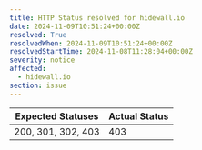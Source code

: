 ```yaml
---
title: HTTP Status resolved for hidewall.io
date: 2024-11-09T10:51:24+00:00Z
resolved: True
resolvedWhen: 2024-11-09T10:51:24+00:00Z
resolvedStartTime: 2024-11-08T11:28:04+00:00Z
severity: notice
affected:
  - hidewall.io
section: issue
---
```


| Expected Statuses | Actual Status  |
|-------------------|----------------|
| 200, 301, 302, 403 | 403 |
